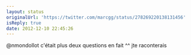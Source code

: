 ```yaml
---
layout: status
originalUrl: 'https://twitter.com/marcgg/status/278269220138131456'
isReply: true
date: 2012-12-10 22:45:26
---
```


@nmondollot c'était plus deux questions en fait ^^ jte raconterais
